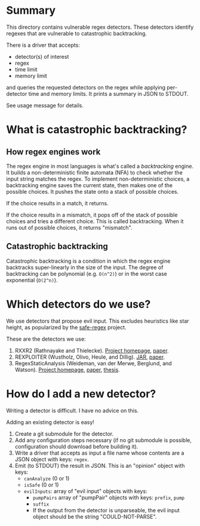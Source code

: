 # Summary

This directory contains vulnerable regex detectors.
These detectors identify regexes that are vulnerable to catastrophic backtracking.

There is a driver that accepts:
- detector(s) of interest
- regex
- time limit
- memory limit

and queries the requested detectors on the regex while applying per-detector time and memory limits.
It prints a summary in JSON to STDOUT.

See usage message for details.

# What is catastrophic backtracking?

## How regex engines work

The regex engine in most languages is what's called a *backtracking* engine.
It builds a non-deterministic finite automata (NFA) to check whether the input string matches the regex.
To implement non-deterministic choices, a backtracking engine saves the current state, then makes one of the possible choices.
It pushes the state onto a stack of possible choices.

If the choice results in a match, it returns.

If the choice results in a mismatch, it pops off of the stack of possible choices and tries a different choice.
This is called backtracking.
When it runs out of possible choices, it returns "mismatch".

## Catastrophic backtracking

Catastrophic backtracking is a condition in which the regex engine backtracks super-linearly in the size of the input.
The degree of backtracking can be polynomial (e.g. `O(n^2)`) or in the worst case exponential (`O(2^n)`).

# Which detectors do we use?

We use detectors that propose evil input.
This excludes heuristics like star height, as popularized by the [safe-regex](https://github.com/substack/safe-regex) project.

These are the detectors we use:

1. RXXR2 (Rathnayake and Thielecke). [Project homepage](http://www.cs.bham.ac.uk/~hxt/research/rxxr2/index.shtml), [paper](https://arxiv.org/pdf/1405.7058.pdf).
2. REXPLOITER (Wustholz, Olivo, Heule, and Dillig). [JAR](http://www.wuestholz.com/downloads/regexcheck.zip), [paper](https://arxiv.org/pdf/1701.04045.pdf).
3. RegexStaticAnalysis (Weideman, van der Merwe, Berglund, and Watson). [Project homepage](https://github.com/NicolaasWeideman/RegexStaticAnalysis), [paper](https://link.springer.com/chapter/10.1007/978-3-319-40946-7_27), [thesis](http://scholar.sun.ac.za/bitstream/handle/10019.1/102879/weideman_static_2017.pdf?sequence=2).

# How do I add a new detector?

Writing a detector is difficult.
I have no advice on this.

Adding an existing detector is easy!

1. Create a git submodule for the detector.
2. Add any configuration steps necessary (if no git submodule is possible, configuration should download before building it).
3. Write a driver that accepts as input a file name whose contents are a JSON object with keys: `regex`.
4. Emit (to STDOUT) the result in JSON. This is an "opinion" object with keys:
    - `canAnalyze` (0 or 1)
    - `isSafe` (0 or 1)
    - `evilInputs`: array of "evil input" objects with keys:
        - `pumpPairs` array of "pumpPair" objects with keys: `prefix`, `pump`
        - `suffix`
        - If the output from the detector is unparseable, the evil input object should be the string "COULD-NOT-PARSE".
